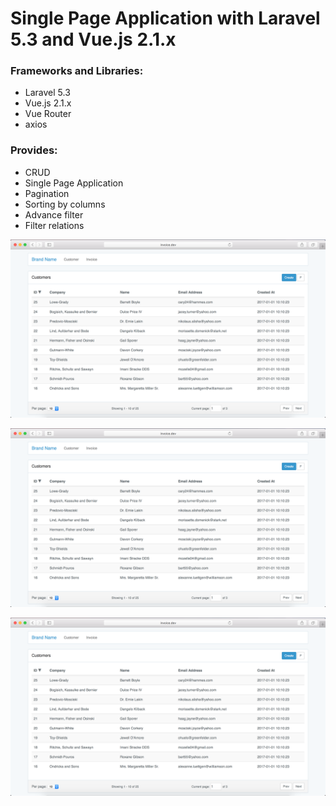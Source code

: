 # Single Page Application with Laravel 5.3 and Vue.js 2.1.x

### Frameworks and Libraries:

- Laravel 5.3
- Vue.js 2.1.x
- Vue Router
- axios

### Provides:

- CRUD
- Single Page Application
- Pagination
- Sorting by columns
- Advance filter
- Filter relations


![alt tag](https://github.com/EvtDixon/Vue_Laravel_SPA/blob/master/s1.png)

![alt tag](https://github.com/EvtDixon/Vue_Laravel_SPA/blob/master/s1.png)

![alt tag](https://github.com/EvtDixon/Vue_Laravel_SPA/blob/master/s1.png)
